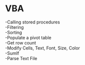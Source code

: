 # VBA

  -Calling stored procedures<br>
  -Filtering<br>
  -Sorting<br>
  -Populate a pivot table<br>
  -Get row count<br>
  -Modify Cells, Text, Font, Size, Color<br>
  -SumIf<br>
  -Parse Text File<br>
